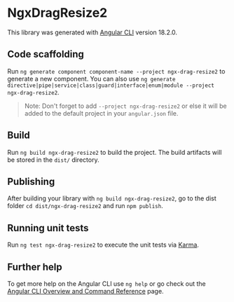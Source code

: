 # NgxDragResize2

This library was generated with [Angular CLI](https://github.com/angular/angular-cli) version 18.2.0.

## Code scaffolding

Run `ng generate component component-name --project ngx-drag-resize2` to generate a new component. You can also use `ng generate directive|pipe|service|class|guard|interface|enum|module --project ngx-drag-resize2`.
> Note: Don't forget to add `--project ngx-drag-resize2` or else it will be added to the default project in your `angular.json` file. 

## Build

Run `ng build ngx-drag-resize2` to build the project. The build artifacts will be stored in the `dist/` directory.

## Publishing

After building your library with `ng build ngx-drag-resize2`, go to the dist folder `cd dist/ngx-drag-resize2` and run `npm publish`.

## Running unit tests

Run `ng test ngx-drag-resize2` to execute the unit tests via [Karma](https://karma-runner.github.io).

## Further help

To get more help on the Angular CLI use `ng help` or go check out the [Angular CLI Overview and Command Reference](https://angular.dev/tools/cli) page.
